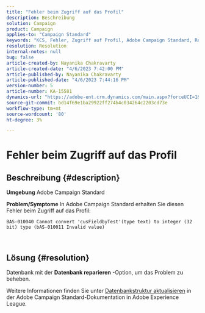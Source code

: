 ```yaml
---
title: "Fehler beim Zugriff auf das Profil"
description: Beschreibung
solution: Campaign
product: Campaign
applies-to: "Campaign Standard"
keywords: "KCS, Fehler, Zugriff auf Profil, Adobe Campaign Standard, Reparaturdatenbank"
resolution: Resolution
internal-notes: null
bug: false
article-created-by: Nayanika Chakravarty
article-created-date: "4/6/2023 7:42:00 PM"
article-published-by: Nayanika Chakravarty
article-published-date: "4/6/2023 7:44:16 PM"
version-number: 5
article-number: KA-15581
dynamics-url: "https://adobe-ent.crm.dynamics.com/main.aspx?forceUCI=1&pagetype=entityrecord&etn=knowledgearticle&id=b9aab117-b3d4-ed11-a7c7-6045bd006b3d"
source-git-commit: bd14f69e1ba29922ff274b4c034264c2203cd73e
workflow-type: tm+mt
source-wordcount: '80'
ht-degree: 3%

---
```


# Fehler beim Zugriff auf das Profil

## Beschreibung {#description}


<b>Umgebung</b>
Adobe Campaign Standard

<b>Problem/Symptome</b>
In Adobe Campaign Standard erhalten Sie diesen Fehler beim Zugriff auf das Profil:


```
BAS-010040 Cannot convert 'cusFieldbyTest'(type text) to integer (32 bit) type (bAS-010011 Invalid value)
```






 



## Lösung {#resolution}


Datenbank mit der <b>Datenbank reparieren</b> -Option, um das Problem zu beheben.

Weitere Informationen finden Sie unter [Datenbankstruktur aktualisieren](https://experienceleague.adobe.com/docs/campaign-standard/using/developing/adding-or-extending-a-resource/updating-the-database-structure.html?lang=en) in der Adobe Campaign Standard-Dokumentation in Adobe Experience League.
